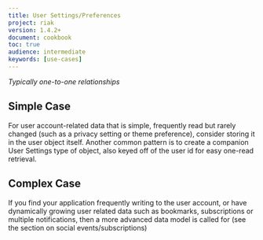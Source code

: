 ```yaml
---
title: User Settings/Preferences
project: riak
version: 1.4.2+
document: cookbook
toc: true
audience: intermediate
keywords: [use-cases]
---
```


*Typically one-to-one relationships*

## Simple Case

For user account-related data that is simple, frequently read but rarely changed (such as a privacy setting or theme preference), consider storing it in the user object itself. Another common pattern is to create a companion User Settings type of object, also keyed off of the user id for easy one-read retrieval.


## Complex Case

 If you find your application frequently writing to the user account, or have dynamically growing user related data such as bookmarks, subscriptions or multiple notifications, then a more advanced data model is called for (see the section on social events/subscriptions)
